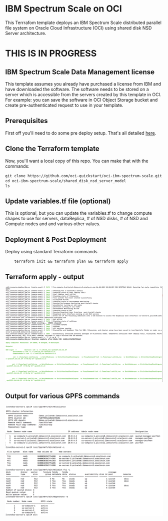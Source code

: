 # IBM Spectrum Scale on OCI
This Terrrafom template deploys an IBM Spectrum Scale distributed parallel file system on Oracle Cloud Infrastructure (OCI) using shared disk NSD Server  architecture.

# THIS IS IN PROGRESS 


## IBM Spectrum Scale Data Management license 
This template assumes you already have purchased a license from IBM and have downloaded the software.  The software needs to be stored on a server which is accessible from the servers created by this template in OCI.  For example: you can save the software in OCI Object Storage bucket and create pre-authenticated request to use in your template.  



## Prerequisites
First off you'll need to do some pre deploy setup.  That's all detailed [here](https://github.com/oracle/oci-quickstart-prerequisites).


## Clone the Terraform template
Now, you'll want a local copy of this repo.  You can make that with the commands:

    git clone https://github.com/oci-quickstart/oci-ibm-spectrum-scale.git
    cd oci-ibm-spectrum-scale/shared_disk_nsd_server_model
    ls



## Update variables.tf file (optional)
This is optional, but you can update the variables.tf to change compute shapes to use for servers, dataReplica, # of NSD disks, # of NSD and Compute nodes and and various other values. 


## Deployment & Post Deployment

Deploy using standard Terraform commands

        terraform init && terraform plan && terraform apply


## Terraform apply - output 

![](../images/02-tf-apply.png)

## Output for various GPFS commands

![](../images/03-mm-commands.png)




